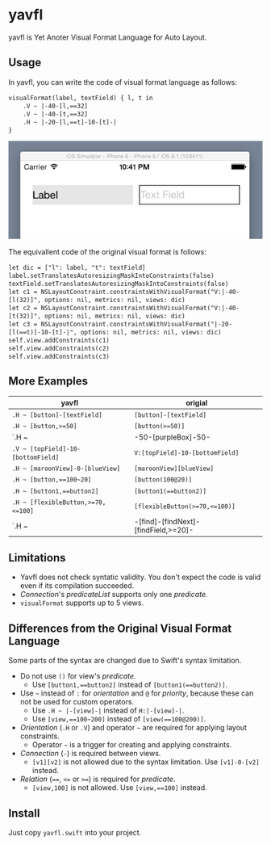 yavfl
=====

yavfl is Yet Anoter Visual Format Language for Auto Layout.


## Usage

In yavfl, you can write the code of visual format language as follows:

    visualFormat(label, textField) { l, t in
        .V ~ |-40-[l,==32]
        .V ~ |-40-[t,==32]
        .H ~ |-20-[l,==t]-10-[t]-|
    }

![](./images/layout_sample.png)

The equivallent code of the original visual format is follows:

    let dic = ["l": label, "t": textField]
    label.setTranslatesAutoresizingMaskIntoConstraints(false)
    textField.setTranslatesAutoresizingMaskIntoConstraints(false)
    let c1 = NSLayoutConstraint.constraintsWithVisualFormat("V:|-40-[l(32)]", options: nil, metrics: nil, views: dic)
    let c2 = NSLayoutConstraint.constraintsWithVisualFormat("V:|-40-[t(32)]", options: nil, metrics: nil, views: dic)
    let c3 = NSLayoutConstraint.constraintsWithVisualFormat("|-20-[l(==t)]-10-[t]-|", options: nil, metrics: nil, views: dic)
    self.view.addConstraints(c1)
    self.view.addConstraints(c2)
    self.view.addConstraints(c3)

## More Examples

| yavfl                                         | origial                                   |
|-----------------------------------------------|-------------------------------------------|
| `.H ~ [button]-[textField]`                   | `[button]-[textField]`                    |
| `.H ~ [button,>=50]`                          | `[button(>=50)]`                          |
| `.H ~ |-50-[purpleBox]-50-|`                  | `|-50-[purpleBox]-50-|`                   |
| `.V ~ [topField]-10-[bottomField]`            | `V:[topField]-10-[bottomField]`           |
| `.H ~ [maroonView]-0-[blueView]`              | `[maroonView][blueView]`                  |
| `.H ~ [button,==100~20]`                      | `[button(100@20)]`                        |
| `.H ~ [button1,==button2]`                    | `[button1(==button2)]`                    |
| `.H ~ [flexibleButton,>=70,<=100]`            | `[flexibleButton(>=70,<=100)]`            |
| `.H ~ |-[find]-[findNext]-[findField,>=20]-|` | `|-[find]-[findNext]-[findField(>=20)]-|` |


## Limitations

* Yavfl does not check syntatic validity. You don't expect the code is valid even if its compilation succeeded.
* *Connection*'s *predicateList* supports only one *predicate*.
* `visualFormat` supports up to 5 views.

## Differences from the Original Visual Format Language

Some parts of the syntax are changed due to Swift's syntax limitation.

* Do not use `()` for view's *predicate*.
    * Use `[button1,==button2]` instead of `[button1(==button2)]`.
* Use `~` instead of `:` for *orientation* and `@` for *priority*, because these can not be used for custom operators.
    * Use `.H ~ |-[view]-|` instead of `H:|-[view]-|`.
    * Use `[view,==100~200]` instead of `[view(==100@200)]`.
* *Orientation* (`.H` or `.V`) and operator `~` are required for applying layout constraints.
    * Operator `~` is a trigger for creating and applying constraints.
* *Connection* (`-`) is required between views.
    * `[v1][v2]` is not allowed due to the syntax limitation. Use `[v1]-0-[v2]` instead.
* *Relation* (`==`, `<=` or `>=`) is required for *predicate*.
    * `[view,100]` is not allowed. Use `[view,==100]` instead.


## Install

Just copy `yavfl.swift` into your project.
